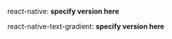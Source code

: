 react-native: <strong>specify version here</strong>

react-native-text-gradient: <strong>specify version here</strong>
